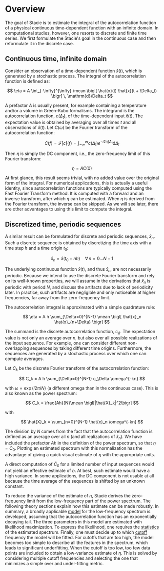 # Overview

The goal of Stacie is to estimate the integral of the autocorrelation function
of a physical continuous time-dependent function with an infinite domain.
In computational studies, however, one resorts to discrete and finite time series.
We first formulate the Stacie's goal in the continuous case
and then reformulate it in the discrete case.

## Continuous time, infinite domain

Consider an observation of a time-dependent function $\hat{x}(t)$,
which is generated by a stochastic process.
The integral of the autocorrelation function is defined as:

$$
\eta =
    A \int_{-\infty}^{\infty}
    \mean \bigl[ \hat{x}(t) \hat{x}(t + \Delta_t) \bigr]
    \, \mathrm{d}\Delta_t
$$

A prefactor $A$ is usually present,
for example containing a temperature and/or a volume in Green-Kubo formalisms.
The integrand is the autocorrelation function, $c(\Delta_t)$,
of the time-dependent input $\hat{x}(t)$.
The expectation value is obtained by averaging over all times $t$
and all observations of $\hat{x}(t)$.
Let $C(\omega)$ be the Fourier transform of the autocorrelation function:

$$
C(f)=\mathcal{F}[c](f)=\int_{-\infty}^\infty c(\Delta_t) e^{-i2\pi f \Delta_t} \mathrm{d} \Delta_t
$$

Then $\eta$ is simply the DC component,
i.e., the zero-frequency limit of this Fourier transform:

$$
\eta = A C(0)
$$

At first glance, this result seems trivial,
with no added value over the original form of the integral.
For numerical applications, this is actually a useful identity,
since autocorrelation functions are typically computed using the Fast Fourier Transform method.
It is computed with a forward and an inverse transform, after which $\eta$ can be estimated.
When $\eta$ is derived from the Fourier transform, the inverse can be skipped.
As we will see later, there are other advantages to using this limit to compute the integral.

## Discretized time, periodic sequences

A similar result can be formulated for discrete and periodic sequences, $\hat{x}_n$.
Such a discrete sequence is obtained by discretizing the time axis
with a time step $h$ and a time origin $t_0$:

$$
\hat{x}_n = \hat{x}(t_0 + nh) \quad \forall\, n=0 \ldots N-1
$$

The underlying continuous function $\hat{x}(t)$, and thus $\hat{x}_n$, are not necessarily periodic.
Because we intend to use the discrete Fourier transform and rely on its well-known properties,
we will assume in the derivations that $\hat{x}_n$ is periodic with period $N$,
and discuss the artifacts due to lack of periodicity later.
In practice, such artifacts are negligible and only noticeable at higher frequencies,
far away from the zero-frequency limit.

The autocorrelation integral is approximated with a simple quadrature rule:

$$
\eta = A h \sum_{\Delta=0}^{N-1} \mean \bigl[ \hat{x}_n \hat{x}_{n+\Delta} \bigr]
$$

The summand is the discrete autocorrelation function, $c_\Delta$.
The expectation value is not only an average over $n$,
but also over all possible realizations of the input sequence.
For example, one can consider different non-overlapping sequences by taking different time origins.
Furthermore, the sequences are generated by a stochastic process
over which one can compute averages.

Let $C_k$ be the discrete Fourier transform of the autocorrelation function:

$$
C_k = A h \sum_{\Delta=0}^{N-1} c_\Delta \omega^{-kn}
$$

with $\omega = \exp(i 2\pi/N)$ (a different omega than in the continuous case).
This is also known as the power spectrum:

$$
C_k = \frac{Ah}{N}\mean \bigl[|\hat{X}_k|^2\bigr]
$$

with

$$
\hat{X}_k = \sum_{n=0}^{N-1} \hat{x}_n \omega^{-kn}
$$

The division by $N$ comes from the fact that the autocorrelation function is defined as
an average over all $n$ (and all realizations of $\hat{x}_n$).
We have included the prefactor $Ah$ in the definition of the power spectrum, so that $\eta = C_0$.
Plotting an estimated spectrum with this normalization
has the advantage of giving a quick visual estimate of $\eta$ with the appropriate units.

A direct computation of $\hat{C}_0$ for a limited number of input sequences
would not yield an effective estimate of $\eta$.
At best, such estimate would have a high variance.
In some applications, the DC component is not usable at all
because the time average of the sequences is shifted by an unknown constant.

To reduce the variance of the estimate of $\eta$, Stacie derives the zero-frequency limit from
the low-frequency part of the power spectrum.
The following theory sections explain how this estimate can be made robustly.
In summary, a broadly applicable  [model](model.md) for the low-frequency spectrum is developed,
assuming that the autocorrelation function has an exponentially decaying tail.
The three parameters in this model are estimated with likelihood maximization.
To express the likelihood, one requires the [statistics](statistics.md) of the estimated spectrum.
Finally, one must decide up to which [cutoff](cutoff.md) frequency the model will be fitted.
For cutoffs that are too high,
the model becomes too simple to describe all the features in the spectrum,
which leads to significant underfitting.
When the cutoff is too low,
too few data points are included to obtain a low-variance estimate of $\eta$.
This is solved by considering multiple cutoff frequencies
and selecting the one that minimizes a simple over and under-fitting metric.
